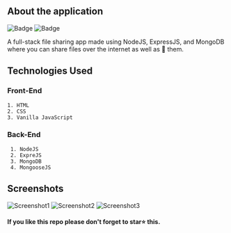 ## About the application

![Badge](https://img.shields.io/badge/fileEasy-application-brightgreen)
![Badge](https://img.shields.io/badge/open--source-%E2%9D%A4-red)

A full-stack file sharing app made using NodeJS, ExpressJS, and MongoDB where you can share files over the internet as well as 📧 them.

## Technologies Used
 ### Front-End
 ```
 1. HTML
 2. CSS
 3. Vanilla JavaScript
 ```
 ### Back-End
```
 1. NodeJS
 2. ExpreJS
 3. MongoDB
 4. MongooseJS
 ```
 ## Screenshots
![Screenshot1](https://user-images.githubusercontent.com/80754608/125398000-5a22dd80-e3cc-11eb-8509-da2cb79b7950.png)
![Screenshot2](https://user-images.githubusercontent.com/80754608/125398010-5b540a80-e3cc-11eb-8127-afe19d8afb65.png)
![Screenshot3](https://user-images.githubusercontent.com/80754608/125398005-5abb7400-e3cc-11eb-8eeb-bc2777ae2aa6.png)


 
#### If you like this repo please don't forget to star⭐ this.
